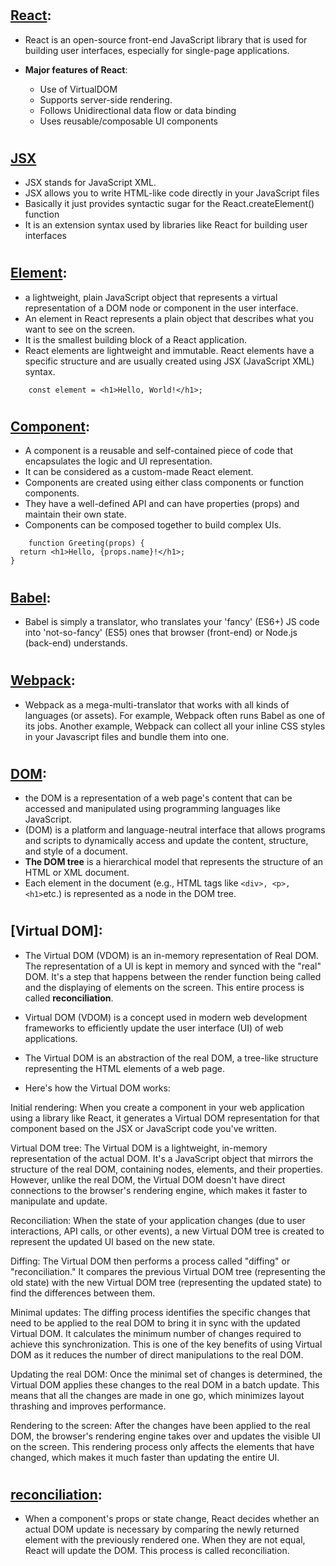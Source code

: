 #
## [React](https://react.dev/):
* React is an open-source front-end JavaScript library that is used for building user
interfaces, especially for single-page applications. 

* **Major features of React**:
    * Use of VirtualDOM
    * Supports server-side rendering.
    * Follows Unidirectional data flow or data binding
    * Uses reusable/composable UI components 

#
## [JSX]()
* JSX stands for JavaScript XML. 
* JSX allows you to write HTML-like code directly in your JavaScript files
* Basically it just provides syntactic sugar for the React.createElement() function
*  It is an extension syntax used by libraries like React for building user interfaces

#
## [Element]():
*  a lightweight, plain JavaScript object that represents a virtual representation of a DOM node or component in the user interface. 
* An element in React represents a plain object that describes what you want to see on the screen.
* It is the smallest building block of a React application. 
* React elements are lightweight and immutable. 
React elements have a specific structure and are usually created using JSX (JavaScript XML) syntax.

```
    const element = <h1>Hello, World!</h1>;

 ```

#
## [Component]():
* A component is a reusable and self-contained piece of code that encapsulates the logic and UI representation.
* It can be considered as a custom-made React element. 
* Components are created using either class components or function components.
* They have a well-defined API and can have properties (props) and maintain their own state. 
* Components can be composed together to build complex UIs.

```
    function Greeting(props) {
  return <h1>Hello, {props.name}!</h1>;
}

```
#
## [Babel](https://dev.to/getd/wtf-are-babel-and-webpack-explained-in-2-mins-43be):
* Babel is simply a translator, who translates your 'fancy' (ES6+) JS code into 'not-so-fancy' (ES5) ones that browser (front-end) or Node.js (back-end) understands.

#
## [Webpack]():
* Webpack as a mega-multi-translator that works with all kinds of languages (or assets). For example, Webpack often runs Babel as one of its jobs. Another example, Webpack can collect all your inline CSS styles in your Javascript files and bundle them into one.

#
## [DOM](https://www.w3schools.com/js/js_htmldom.asp):
* the DOM is a representation of a web page's content that can be accessed and manipulated using programming languages like JavaScript.
* (DOM) is a platform and language-neutral interface that allows programs and scripts to dynamically access and update the content, structure, and style of a document.
* **The DOM tree** is a hierarchical model that represents the structure of an HTML or XML document. 
* Each element in the document (e.g., HTML tags like `<div>, <p>, <h1>`etc.) is represented as a node in the DOM tree. 

#
## [Virtual DOM]:
* The Virtual DOM (VDOM) is an in-memory representation of Real DOM. The representation of a UI is kept in memory and synced with the "real" DOM. It's a step that happens between the render function being called and the displaying of elements on the screen. This entire process is called **reconciliation**.

* Virtual DOM (VDOM) is a concept used in modern web development frameworks to efficiently update the user interface (UI) of web applications. 
* The Virtual DOM is an abstraction of the real DOM, a tree-like structure representing the HTML elements of a web page.

* Here's how the Virtual DOM works:

Initial rendering: When you create a component in your web application using a library like React, it generates a Virtual DOM representation for that component based on the JSX or JavaScript code you've written.

Virtual DOM tree: The Virtual DOM is a lightweight, in-memory representation of the actual DOM. It's a JavaScript object that mirrors the structure of the real DOM, containing nodes, elements, and their properties. However, unlike the real DOM, the Virtual DOM doesn't have direct connections to the browser's rendering engine, which makes it faster to manipulate and update.

Reconciliation: When the state of your application changes (due to user interactions, API calls, or other events), a new Virtual DOM tree is created to represent the updated UI based on the new state.

Diffing: The Virtual DOM then performs a process called "diffing" or "reconciliation." It compares the previous Virtual DOM tree (representing the old state) with the new Virtual DOM tree (representing the updated state) to find the differences between them.

Minimal updates: The diffing process identifies the specific changes that need to be applied to the real DOM to bring it in sync with the updated Virtual DOM. It calculates the minimum number of changes required to achieve this synchronization. This is one of the key benefits of using Virtual DOM as it reduces the number of direct manipulations to the real DOM.

Updating the real DOM: Once the minimal set of changes is determined, the Virtual DOM applies these changes to the real DOM in a batch update. This means that all the changes are made in one go, which minimizes layout thrashing and improves performance.

Rendering to the screen: After the changes have been applied to the real DOM, the browser's rendering engine takes over and updates the visible UI on the screen. This rendering process only affects the elements that have changed, which makes it much faster than updating the entire UI.

#
## [reconciliation]():
* When a component's props or state change, React decides whether an actual DOM update is necessary by comparing the newly returned element with the previously rendered one. When they are not equal, React will update the DOM. This process is called reconciliation.
